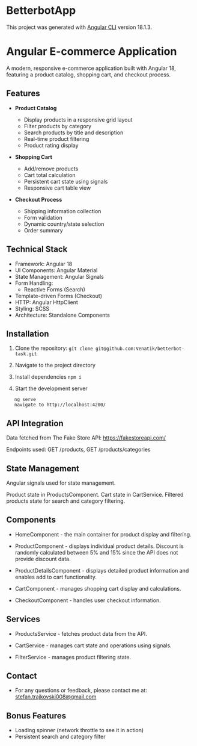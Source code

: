 # BetterbotApp

This project was generated with [Angular CLI](https://github.com/angular/angular-cli) version 18.1.3.

# Angular E-commerce Application

A modern, responsive e-commerce application built with Angular 18, featuring a product catalog, shopping cart, and checkout process.

## Features

- **Product Catalog**

  - Display products in a responsive grid layout
  - Filter products by category
  - Search products by title and description
  - Real-time product filtering
  - Product rating display

- **Shopping Cart**

  - Add/remove products
  - Cart total calculation
  - Persistent cart state using signals
  - Responsive cart table view

- **Checkout Process**
  - Shipping information collection
  - Form validation
  - Dynamic country/state selection
  - Order summary

## Technical Stack

- Framework: Angular 18
- UI Components: Angular Material
- State Management: Angular Signals
- Form Handling:
  - Reactive Forms (Search)
- Template-driven Forms (Checkout)
- HTTP: Angular HttpClient
- Styling: SCSS
- Architecture: Standalone Components

## Installation

1. Clone the repository:
   `git clone git@github.com:Venatik/betterbot-task.git`

2. Navigate to the project directory

3. Install dependencies
   `npm i`

4. Start the development server

```
   ng serve
   navigate to http://localhost:4200/
```

## API Integration

Data fetched from The Fake Store API: https://fakestoreapi.com/

Endpoints used: GET /products, GET /products/categories

## State Management

Angular signals used for state management.

Product state in ProductsComponent.
Cart state in CartService.
Filtered products state for search and category filtering.

## Components

- HomeComponent - the main container for product display and filtering.

- ProductComponent - displays individual product details. Discount is randomly calculated between 5% and 15% since the API does not provide discount data.

- ProductDetailsComponent - displays detailed product information and enables add to cart functionality.

- CartComponent - manages shopping cart display and calculations.

- CheckoutComponent - handles user checkout information.

## Services

- ProductsService - fetches product data from the API.

- CartService - manages cart state and operations using signals.

- FilterService - manages product filtering state.

## Contact

- For any questions or feedback, please contact me at: stefan.trajkovski008@gmail.com

## Bonus Features

- Loading spinner (network throttle to see it in action)
- Persistent search and category filter
